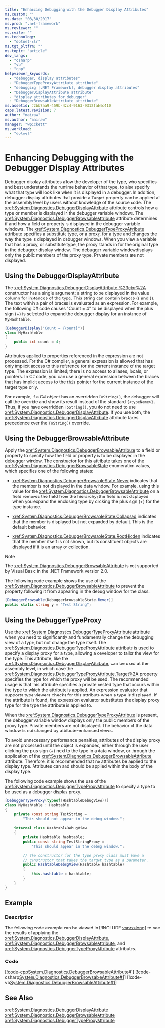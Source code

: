 ```yaml
---
title: "Enhancing Debugging with the Debugger Display Attributes"
ms.custom: ""
ms.date: "03/30/2017"
ms.prod: ".net-framework"
ms.reviewer: ""
ms.suite: ""
ms.technology: 
  - "dotnet-clr"
ms.tgt_pltfrm: ""
ms.topic: "article"
dev_langs: 
  - "csharp"
  - "vb"
  - "cpp"
helpviewer_keywords: 
  - "debugger, display attributes"
  - "DebuggerTypeProxyAttribute attribute"
  - "debugging [.NET Framework], debugger display attributes"
  - "DebuggerDisplayAttribute attribute"
  - "display attributes for debugger"
  - "DebuggerBrowsableAttribute attribute"
ms.assetid: 72bb7aa9-459b-42c4-9163-9312fab4c410
caps.latest.revision: 7
author: "mairaw"
ms.author: "mairaw"
manager: "wpickett"
ms.workload: 
  - "dotnet"
---
```

# Enhancing Debugging with the Debugger Display Attributes
Debugger display attributes allow the developer of the type, who specifies and best understands the runtime behavior of that type, to also specify what that type will look like when it is displayed in a debugger. In addition, debugger display attributes that provide a `Target` property can be applied at the assembly level by users without knowledge of the source code. The <xref:System.Diagnostics.DebuggerDisplayAttribute> attribute controls how a type or member is displayed in the debugger variable windows. The <xref:System.Diagnostics.DebuggerBrowsableAttribute> attribute determines if and how a field or property is displayed in the debugger variable windows. The <xref:System.Diagnostics.DebuggerTypeProxyAttribute> attribute specifies a substitute type, or a proxy, for a type and changes the way the type is displayed in debugger windows. When you view a variable that has a proxy, or substitute type, the proxy stands in for the original type in the debugger display window<strong>.</strong> The debugger variable windowdisplays only the public members of the proxy type. Private members are not displayed.  
  
## Using the DebuggerDisplayAttribute  
 The <xref:System.Diagnostics.DebuggerDisplayAttribute.%23ctor%2A> constructor has a single argument: a string to be displayed in the value column for instances of the type. This string can contain braces ({ and }). The text within a pair of braces is evaluated as an expression. For example, the following C# code causes "Count = 4" to be displayed when the plus sign (+) is selected to expand the debugger display for an instance of `MyHashtable`.  
  
```csharp
[DebuggerDisplay("Count = {count}")]  
class MyHashtable  
{  
    public int count = 4;  
}  
```
  
 Attributes applied to properties referenced in the expression are not processed. For the C# compiler, a general expression is allowed that has only implicit access to this reference for the current instance of the target type. The expression is limited; there is no access to aliases, locals, or pointers. In C# code, you can use a general expression between the braces that has implicit access to the `this` pointer for the current instance of the target type only.  
  
 For example, if a C# object has an overridden `ToString()`, the debugger will call the override and show its result instead of the standard `{<typeName>}.` Thus, if you have overridden `ToString()`, you do not need to use <xref:System.Diagnostics.DebuggerDisplayAttribute>. If you use both, the <xref:System.Diagnostics.DebuggerDisplayAttribute> attribute takes precedence over the `ToString()` override.  
  
## Using the DebuggerBrowsableAttribute  
 Apply the <xref:System.Diagnostics.DebuggerBrowsableAttribute> to a field or property to specify how the field or property is to be displayed in the debugger window. The constructor for this attribute takes one of the <xref:System.Diagnostics.DebuggerBrowsableState> enumeration values, which specifies one of the following states:  
  
-   <xref:System.Diagnostics.DebuggerBrowsableState.Never> indicates that the member is not displayed in the data window.  For example, using this value for the <xref:System.Diagnostics.DebuggerBrowsableAttribute> on a field removes the field from the hierarchy; the field is not displayed when you expand the enclosing type by clicking the plus sign (+) for the type instance.  
  
-   <xref:System.Diagnostics.DebuggerBrowsableState.Collapsed> indicates that the member is displayed but not expanded by default.  This is the default behavior.  
  
-   <xref:System.Diagnostics.DebuggerBrowsableState.RootHidden> indicates that the member itself is not shown, but its constituent objects are displayed if it is an array or collection.  
  
> [!NOTE]
>  The <xref:System.Diagnostics.DebuggerBrowsableAttribute> is not supported by Visual Basic in the .NET Framework version 2.0.  
  
 The following code example shows the use of the <xref:System.Diagnostics.DebuggerBrowsableAttribute> to prevent the property following it from appearing in the debug window for the class.  
  
```csharp
[DebuggerBrowsable(DebuggerBrowsableState.Never)]  
public static string y = "Test String";  
```  
  
## Using the DebuggerTypeProxy  
 Use the <xref:System.Diagnostics.DebuggerTypeProxyAttribute> attribute when you need to significantly and fundamentally change the debugging view of a type, but not change the type itself. The <xref:System.Diagnostics.DebuggerTypeProxyAttribute> attribute is used to specify a display proxy for a type, allowing a developer to tailor the view for the type.  This attribute, like the <xref:System.Diagnostics.DebuggerDisplayAttribute>, can be used at the assembly level, in which case the <xref:System.Diagnostics.DebuggerTypeProxyAttribute.Target%2A> property specifies the type for which the proxy will be used. The recommended usage is that this attribute specifies a private nested type that occurs within the type to which the attribute is applied.  An expression evaluator that supports type viewers checks for this attribute when a type is displayed. If the attribute is found, the expression evaluator substitutes the display proxy type for the type the attribute is applied to.  
  
 When the <xref:System.Diagnostics.DebuggerTypeProxyAttribute> is present, the debugger variable window displays only the public members of the proxy type. Private members are not displayed. The behavior of the data window is not changed by attribute-enhanced views.  
  
 To avoid unnecessary performance penalties, attributes of the display proxy are not processed until the object is expanded, either through the user clicking the plus sign (+) next to the type in a data window, or through the application of the <xref:System.Diagnostics.DebuggerBrowsableAttribute> attribute. Therefore, it is recommended that no attributes be applied to the display type. Attributes can and should be applied within the body of the display type.  
  
 The following code example shows the use of the <xref:System.Diagnostics.DebuggerTypeProxyAttribute> to specify a type to be used as a debugger display proxy.  
  
```csharp
[DebuggerTypeProxy(typeof(HashtableDebugView))]  
class MyHashtable : Hashtable  
{  
    private const string TestString =   
        "This should not appear in the debug window.";  
  
    internal class HashtableDebugView  
    {  
        private Hashtable hashtable;  
        public const string TestStringProxy =   
            "This should appear in the debug window.";  
  
        // The constructor for the type proxy class must have a   
        // constructor that takes the target type as a parameter.  
        public HashtableDebugView(Hashtable hashtable)  
        {  
            this.hashtable = hashtable;  
        }  
    }  
}  
```  
  
## Example  
  
### Description  
 The following code example can be viewed in [!INCLUDE [vsprvslong](../../../includes/vsprvslong-md.md)] to see the results of applying the <xref:System.Diagnostics.DebuggerDisplayAttribute>, <xref:System.Diagnostics.DebuggerBrowsableAttribute>, and <xref:System.Diagnostics.DebuggerTypeProxyAttribute> attributes.  
  
### Code  
 [!code-cpp[System.Diagnostics.DebuggerBrowsableAttribute#1](../../../samples/snippets/cpp/VS_Snippets_CLR_System/system.Diagnostics.DebuggerBrowsableAttribute/cpp/program.cpp#1)]
 [!code-csharp[System.Diagnostics.DebuggerBrowsableAttribute#1](../../../samples/snippets/csharp/VS_Snippets_CLR_System/system.Diagnostics.DebuggerBrowsableAttribute/CS/program.cs#1)]
 [!code-vb[System.Diagnostics.DebuggerBrowsableAttribute#1](../../../samples/snippets/visualbasic/VS_Snippets_CLR_System/system.Diagnostics.DebuggerBrowsableAttribute/VB/module1.vb#1)]  
  
## See Also  
 <xref:System.Diagnostics.DebuggerDisplayAttribute>  
 <xref:System.Diagnostics.DebuggerBrowsableAttribute>  
 <xref:System.Diagnostics.DebuggerTypeProxyAttribute>
